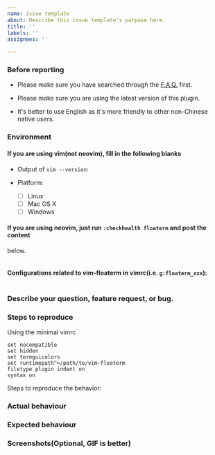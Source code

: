 ```yaml
---
name: issue template
about: Describe this issue template's purpose here.
title: ''
labels: ''
assignees: ''

---
```


### Before reporting

- Please make sure you have searched through the [F.A.Q.](https://github.com/voldikss/vim-floaterm/issues?q=label%3AFAQ) first.

- Please make sure you are using the latest version of this plugin.

- It's better to use English as it's more friendly to other non-Chinese native users.

### Environment

#### If you are using vim(not neovim), fill in the following blanks

- Output of `vim --version`:
- Platform: <!-- use [x] to select, note: no space in between brackets -->

  - [ ] Linux
  - [ ] Mac OS X
  - [ ] Windows

#### If you are using neovim, just run `:checkhealth floaterm` and post the content
below.

```markdown

```

#### Configurations related to vim-floaterm in vimrc(i.e. `g:floaterm_xxx`):

```vim

```

### Describe your question, feature request, or bug.

### Steps to reproduce

Using the minimal vimrc

```vim
set nocompatible
set hidden
set termguicolors
set runtimepath^=/path/to/vim-floaterm
filetype plugin indent on
syntax on
```

Steps to reproduce the behavior:

### Actual behaviour

### Expected behaviour

### Screenshots(Optional, GIF is better)

